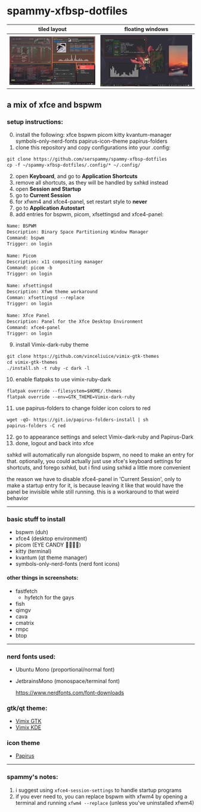 # spammy-xfbsp-dotfiles
| tiled layout | floating windows |
| -- | -- |
![tiled](screenshots/tiled2.png) | ![floating](screenshots/floating2.png)

## a mix of xfce and bspwm
### setup instructions:
0. install the following: xfce bspwm picom kitty kvantum-manager symbols-only-nerd-fonts papirus-icon-theme papirus-folders
1. clone this repository and copy configurations into your .config:
```
git clone https://github.com/serspammy/spammy-xfbsp-dotfiles
cp -f ~/spammy-xfbsp-dotfiles/.config/* ~/.config/ 
```
2. open **Keyboard**, and go to **Application Shortcuts**
3. remove all shortcuts, as they will be handled by sxhkd instead
4. open **Session and Startup**
5. go to **Current Session**
6. for xfwm4 and xfce4-panel, set restart style to **never**
7. go to **Application Autostart**
8. add entries for bspwm, picom, xfsettingsd and xfce4-panel:
```
Name: BSPWM
Description: Binary Space Partitioning Window Manager
Command: bspwm
Trigger: on login

Name: Picom
Description: x11 compositing manager
Command: picom -b
Trigger: on login

Name: xfsettingsd
Description: Xfwm theme workaround
Comman: xfsettingsd --replace
Trigger: on login

Name: Xfce Panel
Description: Panel for the Xfce Desktop Environment
Command: xfce4-panel
Trigger: on login
```
9. install Vimix-dark-ruby theme
```
git clone https://github.com/vinceliuice/vimix-gtk-themes
cd vimix-gtk-themes
./install.sh -t ruby -c dark -l
```
10. enable flatpaks to use vimix-ruby-dark
```
flatpak override --filesystem=$HOME/.themes
flatpak override --env=GTK_THEME=Vimix-dark-ruby
```
11. use papirus-folders to change folder icon colors to red
```
wget -qO- https://git.io/papirus-folders-install | sh
papirus-folders -C red
```
12. go to appearance settings and select Vimix-dark-ruby and Papirus-Dark
13. done, logout and back into xfce

sxhkd will automatically run alongside bspwm, no need to make an entry for that. optionally, you could actually just use xfce's keyboard settings for shortcuts, and forego sxhkd, but i find using sxhkd a little more convenient

the reason we have to disable xfce4-panel in 'Current Session', only to make a startup entry for it, is because leaving it like that would have the panel be invisible while still running. this is a workaround to that weird behavior

--- 
### basic stuff to install
- bspwm (duh)
- xfce4 (desktop environment)
- picom (EYE CANDY 🤑🤑🤑🤑)
- kitty (terminal)
- kvantum (qt theme manager)
- symbols-only-nerd-fonts (nerd font icons)

#### other things in screenshots:
- fastfetch
  - hyfetch for the gays
- fish
- qimgv
- cava
- cmatrix
- rmpc
- btop
---
### nerd fonts used:
- Ubuntu Mono (proportional/normal font)
- JetbrainsMono (monospace/terminal font)

  https://www.nerdfonts.com/font-downloads

### gtk/qt theme:
- [Vimix GTK](https://github.com/vinceliuice/vimix-gtk-themes)
- [Vimix KDE](https://github.com/vinceliuice/vimix-kde)

### icon theme
- [Papirus](https://github.com/PapirusDevelopmentTeam/papirus-icon-theme)

-----
### spammy's notes:

1. i suggest using `xfce4-session-settings` to handle startup programs
2. if you ever need to, you can replace bspwm with xfwm4 by opening a terminal and running `xfwm4 --replace` (unless you've uninstalled xfwm4)
